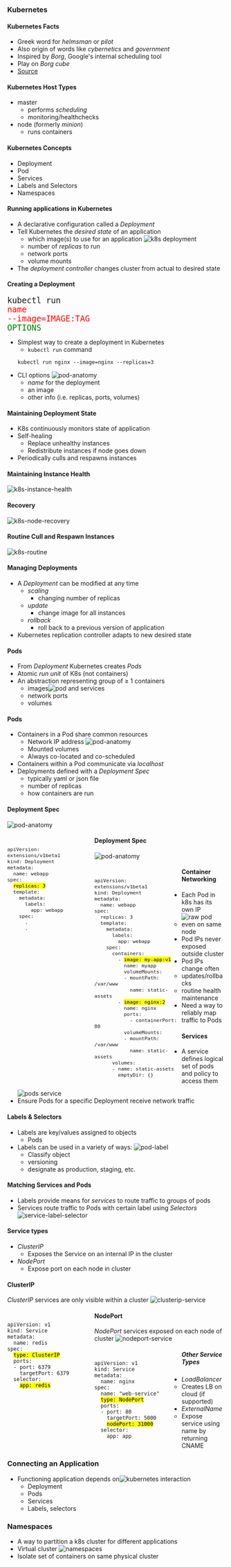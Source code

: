 ### Kubernetes


#### Kubernetes Facts

* Greek word for _helmsman_ or _pilot_
* Also origin of words like _cybernetics_ and _government_
* Inspired by _Borg_, Google's internal scheduling tool
* Play on _Borg cube_
* [Source](https://news.ycombinator.com/item?id=9653797)


#### Kubernetes Host Types
* master
   - performs _scheduling_
   - monitoring/healthchecks
* node (formerly _minion_)
   - runs containers


#### Kubernetes Concepts
* Deployment
* Pod
* Services
* Labels and Selectors
* Namespaces


#### Running applications in Kubernetes
* A declarative configuration called a <!-- .element: class="fragment" data-fragment-index="0" -->_Deployment_
* Tell Kubernetes the <!-- .element: class="fragment" data-fragment-index="1" -->_desired state_ of an application 
   + which image(s) to use for an application ![k8s deployment](img/k8s-deployment.png "Deployment") <!-- .element: class="img-right" style="width:50%;" -->
   + number of _replicas_ to run
   + network ports
   + volume mounts
* The <!-- .element: class="fragment" data-fragment-index="2" -->_deployment controller_ changes cluster from actual to desired state



#### Creating a Deployment
<code style="font-size:14pt;">kubectl run </code><code style="color:red;font-size:14pt;">name </code><code style="color:red;font-size:14pt;">--image=IMAGE:TAG</code><code style="color:green;font-size:14pt;"> OPTIONS</code>
* Simplest way to create a deployment in Kubernetes <!-- .element: class="fragment" data-fragment-index="0" -->
   + `kubectl run` command
   ```
   kubectl run nginx --image=nginx --replicas=3
   ```
* CLI options <!-- .element: class="fragment" data-fragment-index="1" -->![pod-anatomy](img/k8s-deployment-replicas.png "Deployment Replicas") <!-- .element: class="img-right" -->
   + _name_ for the deployment
   + an image
   + other info (i.e. replicas, ports, volumes)


#### Maintaining Deployment State
* K8s continuously monitors state of application
* Self-healing 
  + Replace unhealthy instances
  + Redistribute instances if node goes down
* Periodically culls and respawns instances



#### Maintaining Instance Health <!-- .slide: class="image-slide" -->
![k8s-instance-health](img/k8s-deployment-homeostasis-unhealthy.png "Instance Health")



#### Recovery <!-- .slide: class="image-slide" -->
![k8s-node-recovery](img/k8s-deployment-homeostasis-lost-node.png "Recover from lost node")



#### Routine Cull and Respawn Instances <!-- .slide: class="image-slide" -->
![k8s-routine](img/k8s-deployment-homeostasis-routine.png "Routine respawn")


#### Managing Deployments
* A _Deployment_ can be modified at any time
  + _scaling_ 
     - changing number of replicas
  + _update_ 
     - change image for all instances 
  + _rollback_
     - roll back to a previous version of application
* Kubernetes replication controller adapts to new desired state


#### Pods
* From <!-- .element: class="fragment" data-fragment-index="1" -->_Deployment_ Kubernetes creates _Pods_
* Atomic <!-- .element: class="fragment" data-fragment-index="2" -->_run unit_ of K8s (not containers)
* An abstraction representing group <!-- .element: class="fragment" data-fragment-index="3" -->of ≥ 1 containers
   - images![pod and services](img/k8s-pods.png "Pods") <!-- .element: class="img-right" style="width:50%;" -->
   - network ports
   - volumes



#### Pods
* Containers in a Pod share common <!-- .element: class="fragment" data-fragment-index="0" -->resources   
   - Network IP address ![pod-anatomy](img/k8s-pod-anatomy.png "Pod upclose") <!-- .element: class="img-right" -->
   - Mounted volumes
   - Always co-located and co-scheduled
* Containers within a Pod communicate via <!-- .element: class="fragment" data-fragment-index="1" -->_localhost_
* Deployments defined with a <!-- .element: class="fragment" data-fragment-index="2" -->_Deployment Spec_
   - typically yaml or json file <!-- .element: class="fragment" data-fragment-index="3" -->
   - number of replicas <!-- .element: class="fragment" data-fragment-index="4" -->
   - how containers are run <!-- .element: class="fragment" data-fragment-index="5" -->



#### Deployment Spec
 ![pod-anatomy](img/k8s-deployment-replicas.png "Deployment Replicas")
<!-- .element: style="width:40%;float:right;"  -->

<pre  style="width:40%;float:left;font-size:10pt;" ><code data-trim data-noescape>
apiVersion: extensions/v1beta1
kind: Deployment
metadata:
  name: webapp
spec:
  <mark>replicas: 3</mark>
  template:
    metadata:
      labels:
        app: webapp
    spec:
      .
      .
        </code></pre>



#### Deployment Spec
 ![pod-anatomy](img/k8s-pod-anatomy.png "Pod upclose")
<!-- .element: style="width:40%;float:right;"  -->

<pre  style="width:40%;float:left;font-size:10pt;" ><code data-trim data-noescape>
apiVersion: extensions/v1beta1
kind: Deployment
metadata:
  name: webapp
spec:
  replicas: 3
  template:
    metadata:
      labels:
        app: webapp
    spec:
      containers:
        <span class="fragment" data-fragment-index="0">- <mark>image: my-app:v1</mark>
          name: myapp
          volumeMounts:
          - mountPath: /var/www
            name: static-assets</span>
        <span class="fragment" data-fragment-index="1">- <mark>image: nginx:2</mark>
          name: nginx
          ports:
            - containerPort: 80
          volumeMounts:
          - mountPath: /var/www
            name: static-assets</span>
      <span class="fragment" data-fragment-index="2">volumes:
      - name: static-assets
        emptyDir: {}</span> 
        </code></pre>


#### Container Networking
* Each Pod in k8s has its own IP<!-- .element: class="fragment" data-fragment-index="0" --> ![raw pod](img/k8s-raw-pod-ip.png "Raw Pod Networking") <!-- .element: class="img-right" -->
   + even on same node
* Pod IPs never exposed outside cluster <!-- .element: class="fragment" data-fragment-index="1" -->
* Pod IPs change often <!-- .element: class="fragment" data-fragment-index="2" -->
   + updates/rollbacks
   + routine health maintenance
* Need a way to reliably map traffic to Pods <!-- .element: class="fragment" data-fragment-index="3" -->


#### Services
* A service defines logical set of pods and policy to access them <!-- .element: class="fragment" data-fragment-index="3" -->![pods service](img/k8s-service-pods1.png "Basic Service") <!-- .element: class="img-right" -->
* Ensure Pods for a specific Deployment receive network traffic <!-- .element: class="fragment" data-fragment-index="4" -->



#### Labels & Selectors
* Labels are key/values assigned to objects
   + Pods
* Labels can be used in a variety of ways: ![pod-label](img/k8s-pod-label.png "Pod Label") <!-- .element: class="img-right" -->
   + Classify object
   + versioning
   + designate as production, staging, etc.



#### Matching Services and Pods
* Labels provide means for _services_ to route traffic to groups of pods
* Services route traffic to Pods with certain label using _Selectors_ ![service-label-selector](img/k8s-service-label-selectors.png "Labels and Selectors") <!-- .element: class="img-right" -->


#### Service types
* _ClusterIP_
   - Exposes the Service on an internal IP in the cluster
* _NodePort_
   - Expose port on each node in cluster


#### ClusterIP
_ClusterIP_ services are only visible within a cluster
 ![clusterip-service](img/k8s-cluster-ip-port-service.hml.png "ClusterIP")
<!-- .element: style="width:40%;float:right;"  -->

<pre style="width:40%;float:left;"><code data-trim data-noescape>
apiVersion: v1
kind: Service
metadata:
  name: redis
spec:
  <span class="fragment" data-fragment-index="1"><mark>type: ClusterIP</mark></span>
  <span class="fragment" data-fragment-index="2">ports:
  - port: 6379
    targetPort: 6379</span>
  <span class="fragment" data-fragment-index="3">selector:
    <mark>app: redis</mark></span></code></pre>



#### NodePort
_NodePort_ services exposed on each node of cluster
 ![nodeport-service](img/k8s-nodeport-service.png "NodePort")
<!-- .element: style="width:50%;float:right;"  -->

<pre style="width:40%;float:left;"><code data-trim data-noescape>
apiVersion: v1
kind: Service
metadata:
  name: nginx
spec:
  name: "web-service"
  <mark>type: NodePort</mark>
  ports:
  - port: 80
    targetPort: 5000
    <mark>nodePort: 31000</mark>
  selector:
    app: app</code></pre>



##### Other Service Types
* _LoadBalancer_
   - Creates LB on cloud (if supported)
* _ExternalName_ 
   - Expose service using name by returning CNAME


### Connecting an Application
* Functioning application depends on![kubernetes interaction](img/kubernetes-user-interaction.svg "Kubernetes Architecture") <!-- .element: class="img-right" style="width:50%;" -->
   + Deployment
   + Pods
   + Services
   + Labels, selectors



### Namespaces
* A way to partition a k8s cluster for different applications
* Virtual cluster ![namespaces](img/k8s-namespaces.png "Namespaces") <!-- .element: class="img-right" -->
* Isolate set of containers on same physical cluster
